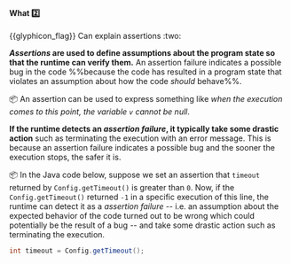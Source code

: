<div id="title">

#### What :two:

<span id="prereqs"></span>

</div>
<span id="outcomes">{{glyphicon_flag}} Can explain assertions :two:</span>

<div id="body">

**_Assertions_ are used to define assumptions about the program state so that the runtime can verify them.** An assertion failure indicates a possible bug in the code %%because the code has resulted in a program state that violates an assumption about how the code _should_ behave%%.

<tip-box> 

:package: An assertion can be used to express something like _when the execution comes to this point, the variable `v` cannot be null_. 

</tip-box>
 
**If the runtime detects an _assertion failure_, it typically take some drastic action** such as terminating the execution with an error message. This is because an assertion failure indicates a possible bug and the sooner the execution stops, the safer it is.

<tip-box>

:package: In the Java code below, suppose we set an assertion that `timeout` returned by `Config.getTimeout()` is greater than `0`. Now, if the `Config.getTimeout()` returned `-1` in a specific execution of this line, the runtime can detect it as a _assertion failure_ -- i.e. an assumption about the expected behavior of the code turned out to be wrong which could potentially be the result of a bug -- and take some drastic action such as terminating the execution.

```java
int timeout = Config.getTimeout(); 
```

</tip-box>

</div>

<div id="extras">
</div>
